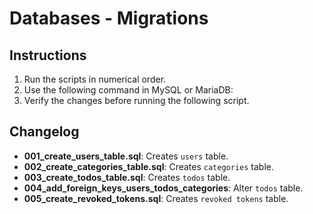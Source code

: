 # Databases - Migrations

## Instructions
1. Run the scripts in numerical order.
2. Use the following command in MySQL or MariaDB:
3. Verify the changes before running the following script.

## Changelog
- **001_create_users_table.sql**: Creates `users` table.
- **002_create_categories_table.sql**: Creates `categories` table.
- **003_create_todos_table.sql**: Creates `todos` table.
- **004_add_foreign_keys_users_todos_categories**: Alter `todos` table.
- **005_create_revoked_tokens.sql**: Creates `revoked tokens` table.
